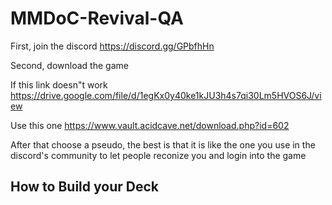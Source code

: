 
# MMDoC-Revival-QA
First, join the discord https://discord.gg/GPbfhHn

Second, download the game

If this link doesn"t work https://drive.google.com/file/d/1egKx0y40ke1kJU3h4s7qi30Lm5HVOS6J/view

Use this one https://www.vault.acidcave.net/download.php?id=602

After that choose a pseudo, the best is that it is like the one you use in the discord's community to let people reconize you and login into the game

## How to Build your Deck
